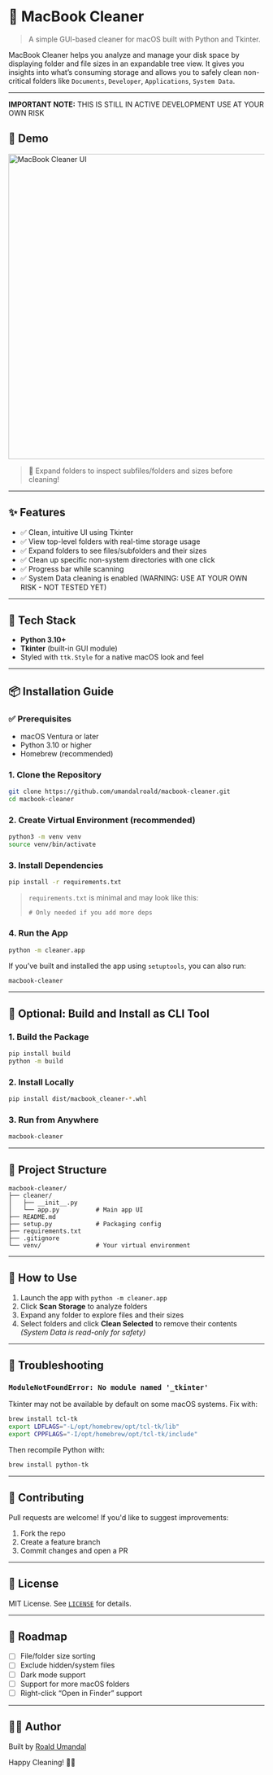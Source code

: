 
# 🧹 MacBook Cleaner

> A simple GUI-based cleaner for macOS built with Python and Tkinter.

MacBook Cleaner helps you analyze and manage your disk space by displaying folder and file sizes in an expandable tree view. It gives you insights into what’s consuming storage and allows you to safely clean non-critical folders like `Documents`, `Developer`, `Applications`, `System Data`.

---
**IMPORTANT NOTE:** THIS IS STILL IN ACTIVE DEVELOPMENT USE AT YOUR OWN RISK
## 📸 Demo

<img src="screenshot.png" alt="MacBook Cleaner UI" width="600">

> 📌 Expand folders to inspect subfiles/folders and sizes before cleaning!

---

## ✨ Features

- ✅ Clean, intuitive UI using Tkinter
- ✅ View top-level folders with real-time storage usage
- ✅ Expand folders to see files/subfolders and their sizes
- ✅ Clean up specific non-system directories with one click
- ✅ Progress bar while scanning
- ✅ System Data cleaning is enabled (WARNING: USE AT YOUR OWN RISK - NOT TESTED YET)

---

## 🧰 Tech Stack

- **Python 3.10+**
- **Tkinter** (built-in GUI module)
- Styled with `ttk.Style` for a native macOS look and feel

---

## 📦 Installation Guide

### ✅ Prerequisites

- macOS Ventura or later
- Python 3.10 or higher  
- Homebrew (recommended)

### 1. Clone the Repository

```bash
git clone https://github.com/umandalroald/macbook-cleaner.git
cd macbook-cleaner
```

### 2. Create Virtual Environment (recommended)

```bash
python3 -m venv venv
source venv/bin/activate
```

### 3. Install Dependencies

```bash
pip install -r requirements.txt
```

> `requirements.txt` is minimal and may look like this:
> ```
> # Only needed if you add more deps
> ```

### 4. Run the App

```bash
python -m cleaner.app
```

If you’ve built and installed the app using `setuptools`, you can also run:

```bash
macbook-cleaner
```

---

## 🧪 Optional: Build and Install as CLI Tool

### 1. Build the Package

```bash
pip install build
python -m build
```

### 2. Install Locally

```bash
pip install dist/macbook_cleaner-*.whl
```

### 3. Run from Anywhere

```bash
macbook-cleaner
```

---

## 📁 Project Structure

```
macbook-cleaner/
├── cleaner/
│   ├── __init__.py
│   └── app.py          # Main app UI
├── README.md
├── setup.py            # Packaging config
├── requirements.txt
├── .gitignore
└── venv/               # Your virtual environment
```

---

## 🧹 How to Use

1. Launch the app with `python -m cleaner.app`
2. Click **Scan Storage** to analyze folders
3. Expand any folder to explore files and their sizes
4. Select folders and click **Clean Selected** to remove their contents  
   _(System Data is read-only for safety)_

---

## 🧯 Troubleshooting

### `ModuleNotFoundError: No module named '_tkinter'`

Tkinter may not be available by default on some macOS systems. Fix with:

```bash
brew install tcl-tk
export LDFLAGS="-L/opt/homebrew/opt/tcl-tk/lib"
export CPPFLAGS="-I/opt/homebrew/opt/tcl-tk/include"
```

Then recompile Python with:

```bash
brew install python-tk
```

---

## 🤝 Contributing

Pull requests are welcome! If you'd like to suggest improvements:

1. Fork the repo
2. Create a feature branch
3. Commit changes and open a PR

---

## 📄 License

MIT License. See [`LICENSE`](LICENSE) for details.

---

## 🔮 Roadmap

- [ ] File/folder size sorting
- [ ] Exclude hidden/system files
- [ ] Dark mode support
- [ ] Support for more macOS folders
- [ ] Right-click “Open in Finder” support

---

## 👨‍💻 Author

Built by [Roald Umandal](https://github.com/umandalroald)

Happy Cleaning! 🍏✨
